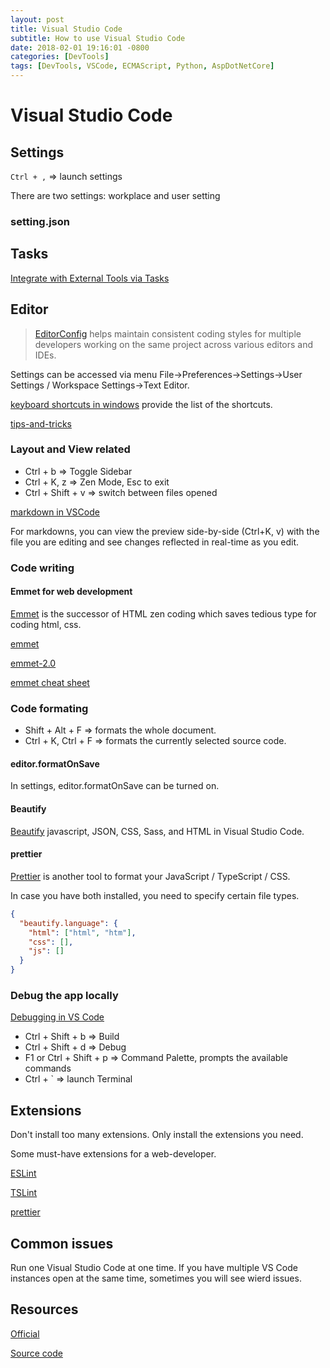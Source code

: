 ```yaml
---
layout: post
title: Visual Studio Code
subtitle: How to use Visual Studio Code
date: 2018-02-01 19:16:01 -0800
categories: [DevTools]
tags: [DevTools, VSCode, ECMAScript, Python, AspDotNetCore]
---
```


# Visual Studio Code

## Settings

`Ctrl + ,` => launch settings

There are two settings: workplace and user setting

### setting.json

## Tasks

[Integrate with External Tools via Tasks](https://code.visualstudio.com/docs/editor/tasks#vscode)

## Editor

> [EditorConfig](https://editorconfig.org/) helps maintain consistent coding styles for multiple developers working on the same project across various editors and IDEs.

Settings can be accessed via menu File->Preferences->Settings->User Settings / Workspace Settings->Text Editor.

[keyboard shortcuts in windows](https://code.visualstudio.com/shortcuts/keyboard-shortcuts-windows.pdf) provide the list of the shortcuts.

[tips-and-tricks](https://code.visualstudio.com/docs/getstarted/tips-and-tricks)

### Layout and View related

- Ctrl + b => Toggle Sidebar
- Ctrl + K, z => Zen Mode, Esc to exit
- Ctrl + Shift + v => switch between files opened

[markdown in VSCode](https://code.visualstudio.com/docs/languages/markdown)

For markdowns, you can view the preview side-by-side (Ctrl+K, v) with the file you are editing and see changes reflected in real-time as you edit.

### Code writing

#### Emmet for web development

[Emmet](https://emmet.io/) is the successor of HTML zen coding which saves tedious type for coding html, css.

[emmet](https://code.visualstudio.com/docs/editor/emmet)

[emmet-2.0](https://code.visualstudio.com/blogs/2017/08/07/emmet-2.0)

[emmet cheat sheet](https://docs.emmet.io/cheat-sheet/)

### Code formating

- Shift + Alt + F => formats the whole document.
- Ctrl + K, Ctrl + F => formats the currently selected source code.

#### editor.formatOnSave

In settings, editor.formatOnSave can be turned on.

#### Beautify

[Beautify](https://marketplace.visualstudio.com/items?itemName=HookyQR.beautify) javascript, JSON, CSS, Sass, and HTML in Visual Studio Code.

#### prettier

[Prettier](https://marketplace.visualstudio.com/items?itemName=esbenp.prettier-vscode) is another tool to format your JavaScript / TypeScript / CSS.

In case you have both installed, you need to specify certain file types.

```json
{
  "beautify.language": {
    "html": ["html", "htm"],
    "css": [],
    "js": []
  }
}
```

### Debug the app locally

[Debugging in VS Code](https://code.visualstudio.com/docs/editor/debugging)

- Ctrl + Shift + b => Build
- Ctrl + Shift + d => Debug
- F1 or Ctrl + Shift + p => Command Palette, prompts the available commands
- Ctrl + ` => launch Terminal

## Extensions

Don't install too many extensions. Only install the extensions you need.

Some must-have extensions for a web-developer.

[ESLint](https://marketplace.visualstudio.com/items?itemName=dbaeumer.vscode-eslint)

[TSLint](https://marketplace.visualstudio.com/items?itemName=ms-vscode.vscode-typescript-tslint-plugin)

[prettier](https://github.com/prettier/prettier)

## Common issues

Run one Visual Studio Code at one time. If you have multiple VS Code instances open at the same time, sometimes you will see wierd issues.

## Resources

[Official](https://code.visualstudio.com/)

[Source code](https://github.com/Microsoft/vscode)
